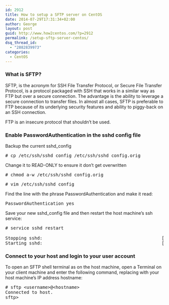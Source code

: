 ```yaml
---
id: 2912
title: How to setup a SFTP server on CentOS
date: 2014-07-29T17:31:34+02:00
author: George
layout: post
guid: http://www.how2centos.com/?p=2912
permalink: /setup-sftp-server-centos/
dsq_thread_id:
  - "2882839973"
categories:
  - CentOS
---
```

### What is SFTP?

SFTP, is the acronym for SSH File Transfer Protocol, or Secure File Transfer Protocol, is a protocol packaged with SSH that works in a similar way as FTP but over a secure connection. The advantage is the ability to leverage a secure connection to transfer files. In almost all cases, SFTP is preferable to FTP because of its underlying security features and ability to piggy-back on an SSH connection. 

FTP is an insecure protocol that shouldn&#8217;t be used.

### Enable PasswordAuthentication in the sshd config file

Backup the current sshd_config

<pre class="toolbar:2 nums:false nums-toggle:false theme:github font:droid-sans-mono whitespace-before:1 whitespace-after:1 lang:default decode:true "># cp /etc/ssh/sshd_config /etc/ssh/sshd_config.orig
</pre>

Change it to READ-ONLY to ensure it don&#8217;t get overwritten

<pre class="toolbar:2 nums:false nums-toggle:false theme:github font:droid-sans-mono whitespace-before:1 whitespace-after:1 lang:default decode:true " ># chmod a-w /etc/ssh/sshd_config.orig
</pre>

<pre class="toolbar:2 nums:false nums-toggle:false theme:github font:droid-sans-mono whitespace-before:1 whitespace-after:1 lang:default decode:true " ># vim /etc/ssh/sshd_config
</pre>

Find the line with the phrase PasswordAuthentication and make it read:

<pre class="toolbar:2 nums:false nums-toggle:false theme:github font:droid-sans-mono whitespace-before:1 whitespace-after:1 lang:vim decode:true " >PasswordAuthentication yes
</pre>

Save your new sshd_config file and then restart the host machine&#8217;s ssh service:

<pre class="toolbar:2 nums:false nums-toggle:false theme:github font:droid-sans-mono whitespace-before:1 whitespace-after:1 lang:default decode:true " ># service sshd restart

Stopping sshd:                                             [  OK  ]
Starting sshd:                                             [  OK  ]
</pre>

### Connect to your host and login to your user account

To open an SFTP shell terminal as <username> on the host machine, open a Terminal on your client machine and enter the following command, replacing <hostname> with your host machine&#8217;s IP address hostname:

<pre class="toolbar:2 nums:false nums-toggle:false theme:github font:droid-sans-mono whitespace-before:1 whitespace-after:1 lang:default decode:true " ># sftp &lt;username>@&lt;hostname>
Connected to host.
sftp>
</pre>